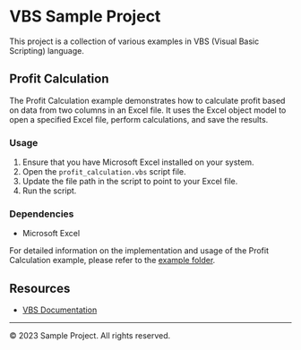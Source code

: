 # VBS Sample Project

This project is a collection of various examples in VBS (Visual Basic Scripting) language.

## Profit Calculation

The Profit Calculation example demonstrates how to calculate profit based on data from two columns in an Excel file. It uses the Excel object model to open a specified Excel file, perform calculations, and save the results.

### Usage

1. Ensure that you have Microsoft Excel installed on your system.
2. Open the `profit_calculation.vbs` script file.
3. Update the file path in the script to point to your Excel file.
4. Run the script.

### Dependencies

- Microsoft Excel

For detailed information on the implementation and usage of the Profit Calculation example, please refer to the [example folder](https://github.com/z-kahraman/vbs/tree/main/ExcelProfitCalculation).

## Resources

- [VBS Documentation](https://www.tutorialspoint.com/vbscript/index.htm)

---

© 2023 Sample Project. All rights reserved.
